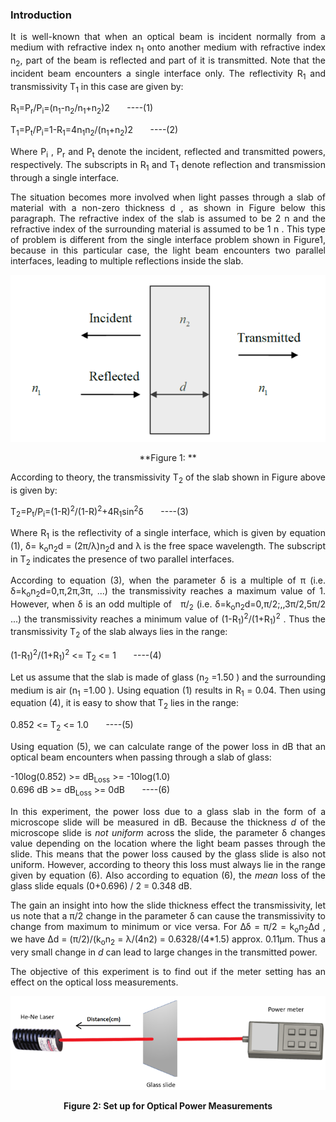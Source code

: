 ### Introduction
<div style="text-align:justify">

It is well-known that when an optical beam is incident normally from a medium with refractive index n<sub>1</sub> onto another medium with refractive index n<sub>2</sub>, part of the beam is reflected and part of it is transmitted. Note that the incident beam encounters a single interface only. The reflectivity R<sub>1</sub> and transmissivity T<sub>1</sub> in this case are given by:

R<sub>1</sub>\=P<sub>r</sub>/P<sub>i</sub>\=(n<sub>1</sub>\-n<sub>2</sub>/n<sub>1</sub>+n<sub>2</sub>)2       ----(1)

T<sub>1</sub>\=P<sub>t</sub>/P<sub>i</sub>\=1-R<sub>1</sub>\=4n<sub>1</sub>n<sub>2</sub>/(n<sub>1</sub>+n<sub>2</sub>)2       ----(2)

Where P<sub>i</sub> , P<sub>r</sub> and P<sub>t</sub> denote the incident, reflected and transmitted powers, respectively. The subscripts in R<sub>1</sub> and T<sub>1</sub> denote reflection and transmission through a single interface.

The situation becomes more involved when light passes through a slab of material with a non-zero thickness d , as shown in Figure below this paragraph. The refractive index of the slab is assumed to be 2 n and the refractive index of the surrounding material is assumed to be 1 n . This type of problem is different from the single interface problem shown in Figure1, because in this particular case, the light beam encounters two parallel interfaces, leading to multiple reflections inside the slab.

<center>

![](images/figure.PNG)

**Figure 1: **

</center>


According to theory, the transmissivity T<sub>2</sub> of the slab shown in Figure above is given by:

T<sub>2</sub>\=P<sub>t</sub>/P<sub>i</sub>\=(1-R)<sup>2</sup>/(1-R)<sup>2</sup>+4R<sub>1</sub>sin<sup>2</sup>δ       ----(3)

Where R<sub>1</sub> is the reflectivity of a single interface, which is given by equation (1), δ= k<sub>o</sub>n<sub>2</sub>d = (2π/λ)n<sub>2</sub>d and λ is the free space wavelength. The subscript in T<sub>2</sub> indicates the presence of two parallel interfaces.

According to equation (3), when the parameter δ is a multiple of π (i.e. δ=k<sub>o</sub>n<sub>2</sub>d=0,π,2π,3π, ...) the transmissivity reaches a maximum value of 1. However, when δ is an odd multiple of   π/<sub>2</sub> (i.e. δ=k<sub>o</sub>n<sub>2</sub>d=0,π/2;,,3π/2,5π/2 ...) the transmissivity reaches a minimum value of (1-R<sub>1</sub>)<sup>2</sup>/(1+R<sub>1</sub>)<sup>2</sup> . Thus the transmissivity T<sub>2</sub> of the slab always lies in the range:

(1-R<sub>1</sub>)<sup>2</sup>/(1+R<sub>1</sub>)<sup>2</sup> <= T<sub>2</sub> <= 1       ----(4)

Let us assume that the slab is made of glass (n<sub>2</sub> =1.50 ) and the surrounding medium is air (n<sub>1</sub> =1.00 ). Using equation (1) results in R<sub>1</sub> = 0.04. Then using equation (4), it is easy to show that T<sub>2</sub> lies in the range:

0.852 <= T<sub>2</sub> <= 1.0       ----(5)

Using equation (5), we can calculate range of the power loss in dB that an optical beam encounters when passing through a slab of glass:

\-10log(0.852) >= dB<sub>Loss</sub> >= -10log(1.0)  
0.696 dB >= dB<sub>Loss</sub> >= 0dB       ----(6)

In this experiment, the power loss due to a glass slab in the form of a microscope slide will be measured in dB. Because the thickness _d_ of the microscope slide is _not uniform_ across the slide, the parameter δ changes value depending on the location where the light beam passes through the slide. This means that the power loss caused by the glass slide is also not uniform. However, according to theory this loss must always lie in the range given by equation (6). Also according to equation (6), the _mean_ loss of the glass slide equals (0+0.696) / 2 = 0.348 dB.

The gain an insight into how the slide thickness effect the transmissivity, let us note that a π/2 change in the parameter δ can cause the transmissivity to change from maximum to minimum or vice versa. For Δδ = π/2 = k<sub>o</sub>n<sub>2</sub>Δd , we have Δd = (π/2)/(k<sub>o</sub>n<sub>2</sub> = λ/(4n2) = 0.6328/(4\*1.5) approx. 0.11µm. Thus a very small change in _d_ can lead to large changes in the transmitted power.

The objective of this experiment is to find out if the meter setting has an effect on the optical loss measurements.


<center>

![](images/b.png)

**Figure 2: Set up for Optical Power Measurements**

</center>

</div>